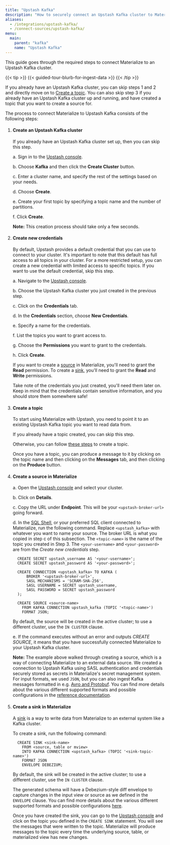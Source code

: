 ```yaml
---
title: "Upstash Kafka"
description: "How to securely connect an Upstash Kafka cluster to Materialize as a source or sink."
aliases:
  - /integrations/upstash-kafka/
  - /connect-sources/upstash-kafka/
menu:
  main:
    parent: "kafka"
    name: "Upstash Kafka"
---
```


[//]: # "TODO(morsapaes) The Kafka guides need to be rewritten for consistency
with the Postgres ones. We should include spill to disk in the guidance then."

This guide goes through the required steps to connect Materialize to an Upstash
Kafka cluster.

{{< tip >}}
{{< guided-tour-blurb-for-ingest-data >}}
{{< /tip >}}

If you already have an Upstash Kafka cluster, you can skip steps 1 and 2 and
directly move on to [Create a topic](#create-a-topic). You can also skip step 3
if you already have an Upstash Kafka cluster up and running, and have created a
topic that you want to create a source for.

The process to connect Materialize to Upstash Kafka consists of the following
steps:

1. #### Create an Upstash Kafka cluster

    If you already have an Upstash Kafka cluster set up, then you can skip this step.

    a. Sign in to the [Upstash console](https://console.upstash.com/login).

    b. Choose **Kafka** and then click the **Create Cluster** button.

    c. Enter a cluster name, and specify the rest of the settings based on your
    needs.

    d. Choose **Create**.

    e. Create your first topic by specifying a topic name and the number of
    partitions.

    f. Click **Create**.

    **Note:** This creation process should take only a few seconds.

2. #### Create new credentials

    By default, Upstash provides a default credential that you can use to
    connect to your cluster. It's important to note that this default has full
    access to all topics in your cluster. For a more restricted setup, you can
    create a new credential with limited access to specific topics. If you want
    to use the default credential, skip this step.

    a. Navigate to the [Upstash console](https://console.upstash.com/login).

    b. Choose the Upstash Kafka cluster you just created in the previous step.

    c. Click on the **Credentials** tab.

    d. In the **Credentials** section, choose **New Credentials**.

    e. Specify a name for the credentials.

    f. List the topics you want to grant access to.

    g. Choose the **Permissions** you want to grant to the credentials.

    h. Click **Create**.

    If you want to create a [source](/sql/create-source/kafka/) in Materialize,
    you'll need to grant the **Read** permission. To create a [sink](/sql/create-sink/kafka/),
    you'll need to grant the **Read** and **Write** permissions.

    Take note of the credentials you just created, you'll need them later on.
    Keep in mind that the credentials contain sensitive information, and you
    should store them somewhere safe!

3. #### Create a topic

    To start using Materialize with Upstash, you need to point it to an existing
    Upstash Kafka topic you want to read data from.

    If you already have a topic created, you can skip this step.

    Otherwise, you can follow [these steps](https://docs.upstash.com/kafka#create-a-topic)
    to create a topic.

    Once you have a topic, you can produce a message to it by clicking on the
    topic name and then clicking on the **Messages** tab, and then clicking on
    the **Produce** button.

4. #### Create a source in Materialize

    a. Open the [Upstash console](https://console.upstash.com/login) and select
    your cluster.

    b. Click on **Details**.

    c. Copy the URL under **Endpoint**. This will be your `<upstash-broker-url>`
    going forward.

    d. In the [SQL Shell](https://console.materialize.com/), or your preferred
    SQL client connected to Materialize, run the following command. Replace
    `<upstash_kafka>` with whatever you want to name your source. The broker
    URL is what you copied in step c of this subsection. The `<topic-name>` is
    the name of the topic you created in Step 3. The `<your-username>` and
    `<your-password>` are from the _Create new credentials_ step.

    ```mzsql
      CREATE SECRET upstash_username AS '<your-username>';
      CREATE SECRET upstash_password AS '<your-password>';

      CREATE CONNECTION <upstash_kafka> TO KAFKA (
          BROKER '<upstash-broker-url>',
          SASL MECHANISMS = 'SCRAM-SHA-256',
          SASL USERNAME = SECRET upstash_username,
          SASL PASSWORD = SECRET upstash_password
      );

      CREATE SOURCE <source-name>
        FROM KAFKA CONNECTION upstash_kafka (TOPIC '<topic-name>')
        FORMAT JSON;
    ```

    By default, the source will be created in the active cluster; to use a
    different cluster, use the `IN CLUSTER` clause.

    e. If the command executes without an error and outputs _CREATE SOURCE_, it
    means that you have successfully connected Materialize to your Upstash
    Kafka cluster.

    **Note:** The example above walked through creating a source, which is a way
    of connecting Materialize to an external data source. We created a
    connection to Upstash Kafka using SASL authentication and credentials
    securely stored as secrets in Materialize's secret management system. For
    input formats, we used `JSON`, but you can also ingest Kafka messages
    formatted in e.g. [Avro and Protobuf](/sql/create-source/kafka/#supported-formats).
    You can find more details about the various different supported formats and
    possible configurations in the [reference documentation](/sql/create-source/kafka/).

5. #### Create a sink in Materialize

    A [sink](/sql/create-sink) is a way to write data from Materialize to an
    external system like a Kafka cluster.

    To create a sink, run the following command:

    ```mzsql
      CREATE SINK <sink-name>
        FROM <source, table or mview>
        INTO KAFKA CONNECTION <upstash_kafka> (TOPIC '<sink-topic-name>')
        FORMAT JSON
        ENVELOPE DEBEZIUM;
    ```

    By default, the sink will be created in the active cluster; to use a
    different cluster, use the `IN CLUSTER` clause.

    The generated schema will have a Debezium-style diff envelope to capture
    changes in the input view or source as we defined in the `ENVELOPE` clause.
    You can find more details about the various different supported formats and
    possible configurations [here](/sql/create-sink/kafka/).

    Once you have created the sink, you can go to the [Upstash console](https://console.upstash.com/login)
    and click on the topic you defined in the `CREATE SINK` statement. You will
    see the messages that were written to the topic. Materialize will produce
    messages to the topic every time the underlying source, table, or
    materialized view has new changes.
